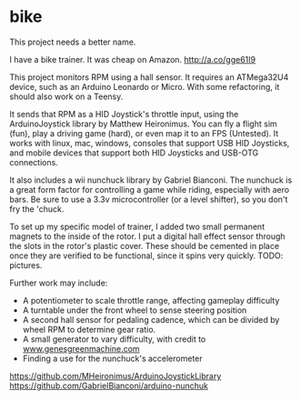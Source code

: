 # bike

This project needs a better name.

I have a bike trainer. It was cheap on Amazon. http://a.co/gge61I9

This project monitors RPM using a hall sensor. It requires an ATMega32U4 device, such as an Arduino Leonardo or Micro. With some refactoring, it should also work on a Teensy.

It sends that RPM as a HID Joystick's throttle input, using the ArduinoJoystick library by Matthew Heironimus. You can fly a flight sim (fun), play a driving game (hard), or even map it to an FPS (Untested). It works with linux, mac, windows, consoles that support USB HID Joysticks, and mobile devices that support both HID Joysticks and USB-OTG connections.

It also includes a wii nunchuck library by Gabriel Bianconi. The nunchuck is a great form factor for controlling a game while riding, especially with aero bars. Be sure to use a 3.3v microcontroller (or a level shifter), so you don't fry the 'chuck.

To set up my specific model of trainer, I added two small permanent magnets to the inside of the rotor. I put a digital hall effect sensor through the slots in the rotor's plastic cover. These should be cemented in place once they are verified to be functional, since it spins very quickly. TODO: pictures.

Further work may include:
- A potentiometer to scale throttle range, affecting gameplay difficulty
- A turntable under the front wheel to sense steering position
- A second hall sensor for pedaling cadence, which can be divided by wheel RPM to determine gear ratio.
- A small generator to vary difficulty, with credit to www.genesgreenmachine.com
- Finding a use for the nunchuck's accelerometer

https://github.com/MHeironimus/ArduinoJoystickLibrary
https://github.com/GabrielBianconi/arduino-nunchuk
